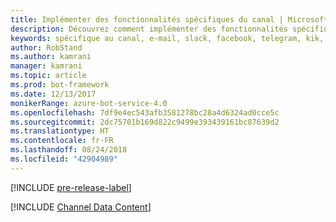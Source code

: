 ```yaml
---
title: Implémenter des fonctionnalités spécifiques du canal | Microsoft Docs
description: Découvrez comment implémenter des fonctionnalités spécifiques au canal à l’aide du SDK Bot Builder pour .NET.
keywords: spécifique au canal, e-mail, slack, facebook, telegram, kik, canal personnalisé
author: RobStand
ms.author: kamrani
manager: kamrani
ms.topic: article
ms.prod: bot-framework
ms.date: 12/13/2017
monikerRange: azure-bot-service-4.0
ms.openlocfilehash: 7df9e4ec543afb3581278bc28a4d6324ad0cce5c
ms.sourcegitcommit: 2dc75701b169d822c9499e393439161bc87639d2
ms.translationtype: HT
ms.contentlocale: fr-FR
ms.lasthandoff: 08/24/2018
ms.locfileid: "42904989"
---
```

[!INCLUDE [pre-release-label](../includes/pre-release-label.md)]

[!INCLUDE [Channel Data Content](../includes/snippet-channeldata.md)]
